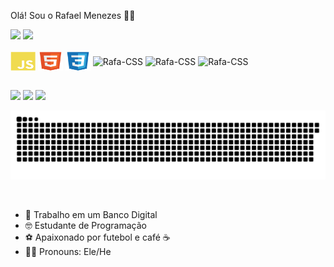 Olá! Sou o Rafael Menezes 🤙🏿

<div>
   
  <img height="155em" src="https://github-readme-stats.vercel.app/api?username=rafmenezes&show_icons=true&theme=dark&include_all_commits=true&count_private=true"/>
  <img height="139em" src="https://github-readme-stats.vercel.app/api/top-langs/?username=rafmenezes&layout=compact&langs_count=7&theme=dark"/>
</div>
    <div style="display: inline_block">
  <br>  
  <img align="center" alt="Rafa-Js" height="30" width="40" src="https://raw.githubusercontent.com/devicons/devicon/master/icons/javascript/javascript-plain.svg">
  <img align="center" alt="Rafa-HTML" height="30" width="40" src="https://raw.githubusercontent.com/devicons/devicon/master/icons/html5/html5-original.svg">
  <img align="center" alt="Rafa-CSS" height="30" width="40" src="https://raw.githubusercontent.com/devicons/devicon/master/icons/css3/css3-original.svg">
  <img align="center" alt="Rafa-CSS" height="30" width="85" src="https://img.shields.io/badge/Java-ED8B00?style=for-the-badge&logo=java&logoColor=white">
   <img align="center" alt="Rafa-CSS" height="30" width="100" src="https://img.shields.io/badge/Spring-6DB33F?style=for-the-badge&logo=spring&logoColor=white">
   <img align="center" alt="Rafa-CSS" height="31" width="100" src="https://img.shields.io/badge/MySQL-00000F?style=for-the-badge&logo=mysql&logoColor=white">
  
</div>
  <br>  
 
<div> 
 
  <a href="https://instagram.com/rafaelmenezesiam" target="_blank"><img src="https://img.shields.io/badge/-Instagram-%23E4405F?style=for-the-badge&logo=instagram&logoColor=white" target="_blank"></a>
    <a href = "mailto:rafael.mds92@gmail.com"><img src="https://img.shields.io/badge/-Gmail-%23333?style=for-the-badge&logo=gmail&logoColor=white" target="_blank"></a>
  <a href="https://www.linkedin.com/in/rafaelmenezessil" target="_blank"><img src="https://img.shields.io/badge/-LinkedIn-%230077B5?style=for-the-badge&logo=linkedin&logoColor=white" target="_blank"></a> 
 
  ![Snake animation](https://github.com/rafmenezes/rafmenezes/blob/output/github-contribution-grid-snake.svg)
 
</div>
<br>  

- 💸 Trabalho em um Banco Digital
- 🤓 Estudante de Programação
- ⚽ Apaixonado por futebol e café ☕
- 👨🏿 Pronouns: Ele/He


